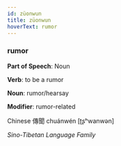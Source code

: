 ```yaml
---
id: züonwun
title: züonwun
hoverText: rumor
---
```


### rumor

**Part of Speech**: Noun

**Verb**: to be a rumor

**Noun**: rumor/hearsay

**Modifier**: rumor-related

Chinese 傳聞 chuánwén [ʈʂʰwanwən]

*Sino-Tibetan Language Family*